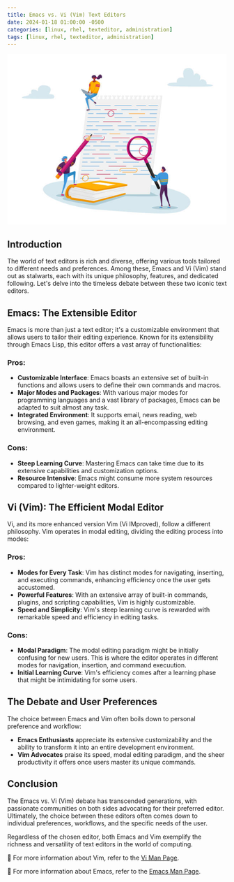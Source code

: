 ```yaml
---
title: Emacs vs. Vi (Vim) Text Editors
date: 2024-01-18 01:00:00 -0500
categories: [linux, rhel, texteditor, administration]
tags: [linux, rhel, texteditor, administration]
---
```


![Monitoring the aide.log File](/assets/img/posts/2024/emacs_vs_vi_text_editors/emacs_vs_vi_text_editors.jpg)


## Introduction

The world of text editors is rich and diverse, offering various tools tailored to different needs and preferences. Among these, Emacs and Vi (Vim) stand out as stalwarts, each with its unique philosophy, features, and dedicated following. Let's delve into the timeless debate between these two iconic text editors.

## Emacs: The Extensible Editor

Emacs is more than just a text editor; it's a customizable environment that allows users to tailor their editing experience. Known for its extensibility through Emacs Lisp, this editor offers a vast array of functionalities:

### **Pros**:
  - **Customizable Interface**: Emacs boasts an extensive set of built-in functions and allows users to define their own commands and macros.
  - **Major Modes and Packages**: With various major modes for programming languages and a vast library of packages, Emacs can be adapted to suit almost any task.
  - **Integrated Environment**: It supports email, news reading, web browsing, and even games, making it an all-encompassing editing environment.

### **Cons**:
  - **Steep Learning Curve**: Mastering Emacs can take time due to its extensive capabilities and customization options.
  - **Resource Intensive**: Emacs might consume more system resources compared to lighter-weight editors.


## Vi (Vim): The Efficient Modal Editor

Vi, and its more enhanced version Vim (Vi IMproved), follow a different philosophy. Vim operates in modal editing, dividing the editing process into modes:

### **Pros**:
  - **Modes for Every Task**: Vim has distinct modes for navigating, inserting, and executing commands, enhancing efficiency once the user gets accustomed.
  - **Powerful Features**: With an extensive array of built-in commands, plugins, and scripting capabilities, Vim is highly customizable.
  - **Speed and Simplicity**: Vim's steep learning curve is rewarded with remarkable speed and efficiency in editing tasks.

### **Cons**:
  - **Modal Paradigm**: The modal editing paradigm might be initially confusing for new users. This is where the editor operates in different modes for navigation, insertion, and command execuution.
  - **Initial Learning Curve**: Vim's efficiency comes after a learning phase that might be intimidating for some users.


## The Debate and User Preferences

The choice between Emacs and Vim often boils down to personal preference and workflow:

- **Emacs Enthusiasts** appreciate its extensive customizability and the ability to transform it into an entire development environment.
- **Vim Advocates** praise its speed, modal editing paradigm, and the sheer productivity it offers once users master its unique commands.


## Conclusion

The Emacs vs. Vi (Vim) debate has transcended generations, with passionate communities on both sides advocating for their preferred editor. Ultimately, the choice between these editors often comes down to individual preferences, workflows, and the specific needs of the user.

Regardless of the chosen editor, both Emacs and Vim exemplify the richness and versatility of text editors in the world of computing.

📝 For more information about Vim, refer to the  [Vi Man Page](https://linux.die.net/man/1/vi).

📝 For more information about Emacs, refer to the  [Emacs Man Page](https://linux.die.net/man/1/emacs).
